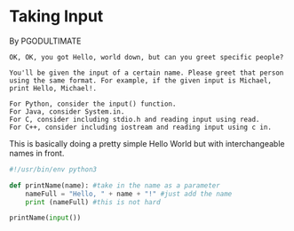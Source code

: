 # Taking Input

By PGODULTIMATE

```
OK, OK, you got Hello, world down, but can you greet specific people?

You'll be given the input of a certain name. Please greet that person using the same format. For example, if the given input is Michael, print Hello, Michael!.

For Python, consider the input() function.
For Java, consider System.in.
For C, consider including stdio.h and reading input using read.
For C++, consider including iostream and reading input using c in.
```

This is basically doing a pretty simple Hello World but with interchangeable names in front.

```py
#!/usr/bin/env python3

def printName(name): #take in the name as a parameter
    nameFull = "Hello, " + name + "!" #just add the name
    print (nameFull) #this is not hard

printName(input())
```



